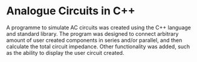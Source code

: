 # Analogue Circuits in C++

A programme to simulate AC circuits was created using the C++ language and standard library. The program was designed to connect arbitrary amount of user created
components in series and/or parallel, and then calculate the total circuit impedance. Other functionality was added, such as the ability to display the user circuit created.

